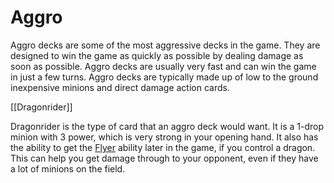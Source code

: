 # Aggro

Aggro decks are some of the most aggressive decks in the game. They are designed to win the game as quickly as possible by dealing damage as soon as possible. Aggro decks are usually very fast and can win the game in just a few turns. Aggro decks are typically made up of low to the ground inexpensive minions and direct damage action cards.

[[Dragonrider]]

Dragonrider is the type of card that an aggro deck would want. It is a 1-drop minion with 3 power, which is very strong in your opening hand. It also has the ability to get the [Flyer](../rules/glossary.md#flyer) ability later in the game, if you control a dragon. This can help you get damage through to your opponent, even if they have a lot of minions on the field.
